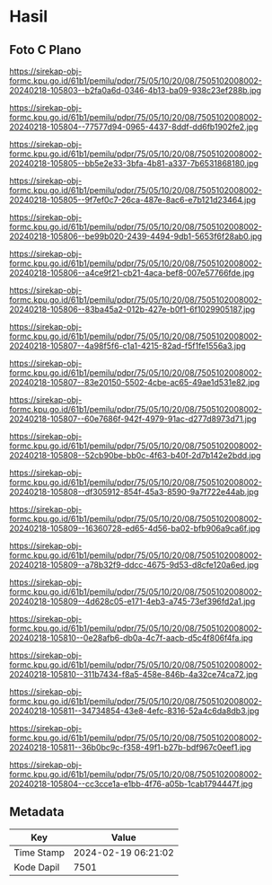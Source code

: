 # Hasil

## Foto C Plano

https://sirekap-obj-formc.kpu.go.id/61b1/pemilu/pdpr/75/05/10/20/08/7505102008002-20240218-105803--b2fa0a6d-0346-4b13-ba09-938c23ef288b.jpg

https://sirekap-obj-formc.kpu.go.id/61b1/pemilu/pdpr/75/05/10/20/08/7505102008002-20240218-105804--77577d94-0965-4437-8ddf-dd6fb1902fe2.jpg

https://sirekap-obj-formc.kpu.go.id/61b1/pemilu/pdpr/75/05/10/20/08/7505102008002-20240218-105805--bb5e2e33-3bfa-4b81-a337-7b6531868180.jpg

https://sirekap-obj-formc.kpu.go.id/61b1/pemilu/pdpr/75/05/10/20/08/7505102008002-20240218-105805--9f7ef0c7-26ca-487e-8ac6-e7b121d23464.jpg

https://sirekap-obj-formc.kpu.go.id/61b1/pemilu/pdpr/75/05/10/20/08/7505102008002-20240218-105806--be99b020-2439-4494-9db1-5653f6f28ab0.jpg

https://sirekap-obj-formc.kpu.go.id/61b1/pemilu/pdpr/75/05/10/20/08/7505102008002-20240218-105806--a4ce9f21-cb21-4aca-bef8-007e57766fde.jpg

https://sirekap-obj-formc.kpu.go.id/61b1/pemilu/pdpr/75/05/10/20/08/7505102008002-20240218-105806--83ba45a2-012b-427e-b0f1-6f1029905187.jpg

https://sirekap-obj-formc.kpu.go.id/61b1/pemilu/pdpr/75/05/10/20/08/7505102008002-20240218-105807--4a98f5f6-c1a1-4215-82ad-f5f1fe1556a3.jpg

https://sirekap-obj-formc.kpu.go.id/61b1/pemilu/pdpr/75/05/10/20/08/7505102008002-20240218-105807--83e20150-5502-4cbe-ac65-49ae1d531e82.jpg

https://sirekap-obj-formc.kpu.go.id/61b1/pemilu/pdpr/75/05/10/20/08/7505102008002-20240218-105807--60e7686f-942f-4979-91ac-d277d8973d71.jpg

https://sirekap-obj-formc.kpu.go.id/61b1/pemilu/pdpr/75/05/10/20/08/7505102008002-20240218-105808--52cb90be-bb0c-4f63-b40f-2d7b142e2bdd.jpg

https://sirekap-obj-formc.kpu.go.id/61b1/pemilu/pdpr/75/05/10/20/08/7505102008002-20240218-105808--df305912-854f-45a3-8590-9a7f722e44ab.jpg

https://sirekap-obj-formc.kpu.go.id/61b1/pemilu/pdpr/75/05/10/20/08/7505102008002-20240218-105809--16360728-ed65-4d56-ba02-bfb906a9ca6f.jpg

https://sirekap-obj-formc.kpu.go.id/61b1/pemilu/pdpr/75/05/10/20/08/7505102008002-20240218-105809--a78b32f9-ddcc-4675-9d53-d8cfe120a6ed.jpg

https://sirekap-obj-formc.kpu.go.id/61b1/pemilu/pdpr/75/05/10/20/08/7505102008002-20240218-105809--4d628c05-e171-4eb3-a745-73ef396fd2a1.jpg

https://sirekap-obj-formc.kpu.go.id/61b1/pemilu/pdpr/75/05/10/20/08/7505102008002-20240218-105810--0e28afb6-db0a-4c7f-aacb-d5c4f806f4fa.jpg

https://sirekap-obj-formc.kpu.go.id/61b1/pemilu/pdpr/75/05/10/20/08/7505102008002-20240218-105810--311b7434-f8a5-458e-846b-4a32ce74ca72.jpg

https://sirekap-obj-formc.kpu.go.id/61b1/pemilu/pdpr/75/05/10/20/08/7505102008002-20240218-105811--34734854-43e8-4efc-8316-52a4c6da8db3.jpg

https://sirekap-obj-formc.kpu.go.id/61b1/pemilu/pdpr/75/05/10/20/08/7505102008002-20240218-105811--36b0bc9c-f358-49f1-b27b-bdf967c0eef1.jpg

https://sirekap-obj-formc.kpu.go.id/61b1/pemilu/pdpr/75/05/10/20/08/7505102008002-20240218-105804--cc3cce1a-e1bb-4f76-a05b-1cab1794447f.jpg


## Metadata

| Key        | Value               |
| ---------- | ------------------- |
| Time Stamp | 2024-02-19 06:21:02 |
| Kode Dapil | 7501                |



